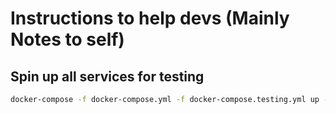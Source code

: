# Instructions to help devs (Mainly Notes to self)

## Spin up all services for testing
```bash
docker-compose -f docker-compose.yml -f docker-compose.testing.yml up -d
```

